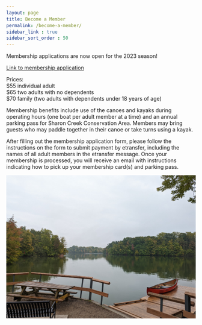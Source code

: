 ```yaml
---
layout: page
title: Become a Member
permalink: /become-a-member/
sidebar_link : true
sidebar_sort_order : 50
---
```


Membership applications are now open for the 2023 season!

[Link to membership application](https://forms.gle/winWJfazjrvgPzhP8)

Prices:  
$55 individual adult  
$65 two adults with no dependents  
$70 family (two adults with dependents under 18 years of age)

Membership benefits include use of the canoes and kayaks during operating hours (one boat per adult member at a time) and an annual parking pass for Sharon Creek Conservation Area. Members may bring guests who may paddle together in their canoe or take turns using a kayak.

After filling out the membership application form, please follow the instructions on the form to submit payment by etransfer, including the names of all adult members in the etransfer message. Once your membership is processed, you will receive an email with instructions indicating how to pick up your membership card(s) and parking pass.

![View of the canoe and kayak dock at Sharon Creek Conservation Area with a canoe lying on the dock](/images/dock.jpg)
